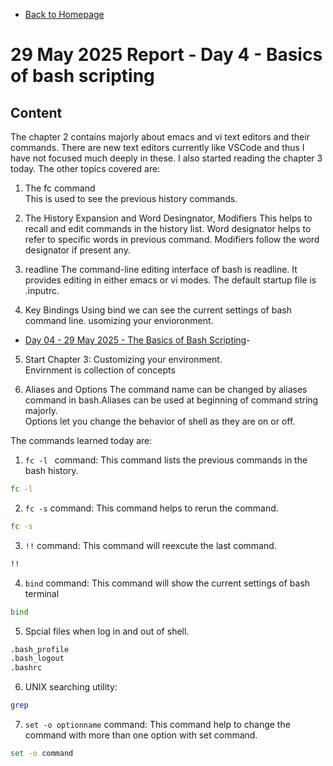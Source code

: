 - [Back to Homepage](/README.md)

# 29 May 2025 Report - Day 4 - Basics of bash scripting

## Content

The chapter 2 contains majorly about emacs and vi text editors and their commands. There are new text editors currently like VSCode and thus I have not focused much deeply in these. I also started reading the chapter 3 today. The other topics covered are:

1. The fc command  
   This is used to see the previous history commands.

2. The History Expansion and Word Desingnator, Modifiers
   This helps to recall and edit commands in the history list. Word designator helps to refer to specific words in previous command. Modifiers follow the word designator if present any.

3. readline
   The command-line editing interface of bash is readline. It provides editing in either emacs or vi modes. The default startup file is .inputrc.

4. Key Bindings
   Using bind we can see the current settings of bash command line. usomizing your envioronment.

- [Day 04 - 29 May 2025 - The Basics of Bash Scripting](/week-1/29_may_ch2_3.md)-

5.  Start Chapter 3: Customizing your environment.  
    Envirnment is collection of concepts

6.  Aliases and Options
    The command name can be changed by aliases command in bash.Aliases can be used at beginning of command string majorly.  
    Options let you change the behavior of shell as they are on or off.

The commands learned today are:

1. `fc -l ` command: This command lists the previous commands in the bash history.

```bash
fc -l
```

2. `fc -s` command: This command helps to rerun the command.

```bash
fc -s
```

3. `!!` command: This command will reexcute the last command.

```bash
!!
```

4. `bind` command: This command will show the current settings of bash terminal

```bash
bind
```

5. Spcial files when log in and out of shell.

```bash
.bash_profile
.bash_logout
.bashrc
```

6. UNIX searching utility:

```bash
grep
```

7. `set -o optionname` command: This command help to change the command with more than one option with set command.

```bash
set -o command
```
